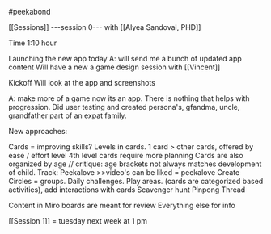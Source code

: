 #peekabond

[[Sessions]]
---session 0---
with [[Alyea Sandoval, PHD]]

Time 1:10 hour

Launching the new app today
A: will send me a bunch of updated app content
Will have a new a game design session with [[Vincent]]

Kickoff
Will look at the app and screenshots

A: make more of a game now its an app. There is nothing that helps with progression. 
Did user testing and created persona's, gfandma, uncle, grandfather part of an expat family.

New approaches:

Cards = improving skills? 
Levels in cards.
1 card > other cards, offered by ease / effort level
4th level cards require more planning
Cards are also organized by age // critique: age brackets not always matches development of child.
Track: Peekalove >>video's can be liked = peekalove
Create Circles = groups.
Daily challenges.
Play areas. (cards are categorized based activities), add interactions with cards
Scavenger hunt
Pinpong
Thread


Content in Miro boards are meant for review
Everything else for info


[[Session 1]] = tuesday next week at 1 pm